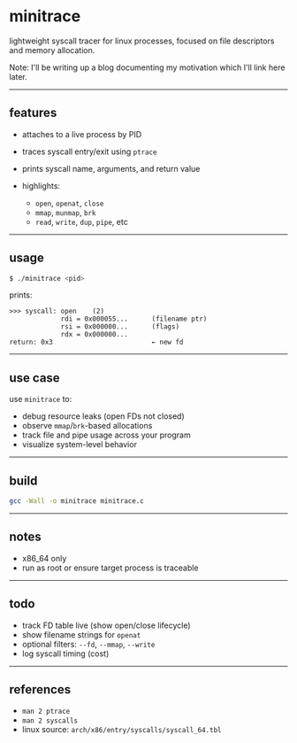 # minitrace

lightweight syscall tracer for linux processes, focused on file descriptors and memory allocation.

Note: I'll be writing up a blog documenting my motivation which I'll link here later.

---

## features

* attaches to a live process by PID
* traces syscall entry/exit using `ptrace`
* prints syscall name, arguments, and return value
* highlights:

  * `open`, `openat`, `close`
  * `mmap`, `munmap`, `brk`
  * `read`, `write`, `dup`, `pipe`, etc

---

## usage

```sh
$ ./minitrace <pid>
```

prints:

```text
>>> syscall: open    (2)
             rdi = 0x000055...      (filename ptr)
             rsi = 0x000000...      (flags)
             rdx = 0x000000...
return: 0x3                         ← new fd
```

---

## use case

use `minitrace` to:

* debug resource leaks (open FDs not closed)
* observe `mmap`/`brk`-based allocations
* track file and pipe usage across your program
* visualize system-level behavior
---

## build

```sh
gcc -Wall -o minitrace minitrace.c
```

---

## notes

* x86\_64 only
* run as root or ensure target process is traceable

---

## todo

* track FD table live (show open/close lifecycle)
* show filename strings for `openat`
* optional filters: `--fd`, `--mmap`, `--write`
* log syscall timing (cost)

---

## references

* `man 2 ptrace`
* `man 2 syscalls`
* linux source: `arch/x86/entry/syscalls/syscall_64.tbl`

